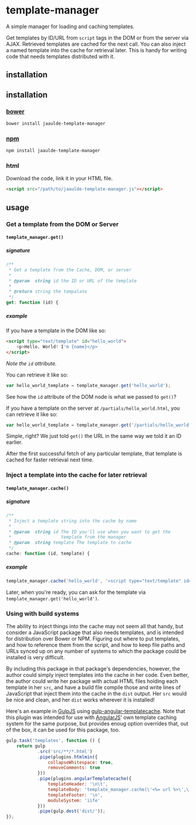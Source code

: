 # template-manager

A simple manager for loading and caching templates.

Get templates by ID/URL from `script` tags in the DOM or from the server via AJAX. Retrieved templates are cached for the next call. You can also inject a named template into the cache for retrieval later. This is handy for writing code that needs templates distributed with it.

## installation

## installation
### [bower](http://bower.io)
````bash
bower install jaaulde-template-manager
````

### [npm](https://www.npmjs.com)
````bash
npm install jaaulde-template-manager
````

### html
Download the code, link it in your HTML file.
````html
<script src="/path/to/jaaulde-template-manager.js"></script>
````

## usage

### Get a template from the DOM or Server
#### `template_manager.get()`
##### signature
````javascript
/**
 * Get a template from the Cache, DOM, or server
 *
 * @param  string id the ID or URL of the template
 *
 * @return string the tempalate
 */
get: function (id) {
````
##### example
If you have a template in the DOM like so:
````html
<script type="text/template" id="hello_world">
	<p>Hello, World! I'm {name}</p>
</script>
````
_Note the `id` attribute._

You can retrieve it like so:
````javascript
var hello_world_template = template_manager.get('hello_world');
````
See how the `id` attribute of the DOM node is what we passed to `get()`?

If you have a template on the server at `/partials/hello_world.html`, you can retrieve it like so:
````javascript
var hello_world_template = template_manager.get('/partials/hello_world.html');
````
Simple, right? We just told `get()` the URL in the same way we told it an ID earlier.

After the first successful fetch of any particular template, that template is cached for faster retrieval next time.

### Inject a template into the cache for later retrieval
#### `template_manager.cache()`
##### signature
````javascript
/**
 * Inject a template string into the cache by name
 *
 * @param  string id The ID you'll use when you want to get the
 *                   template from the manager
 * @param  string template The template to cache
 */
cache: function (id, template) {
````
##### example
````javascript
template_manager.cache('hello_world', '<script type="text/template" id="hello_world"><p>Hello, World! I\'m {name}</p></script>');
````
Later, when you're ready, you can ask for the template via `template_manager.get('hello_world')`.

### Using with build systems
The ability to inject things into the cache may not seem all that handy, but consider a JavaScript package that also needs templates, and is intended for distribution over Bower or NPM. Figuring out where to put templates, and how to reference them from the script, and how to keep file paths and URLs synced up on any number of systems to which the package could be installed is very difficult.

By including this package in that package's dependencies, however, the author could simply inject templates into the cache in her code. Even better, the author could write her package with actual HTML files holding each template in her `src`, and have a build file compile those and write lines of JavaScript that inject them into the cache in the `dist` output. Her `src` would be nice and clean, and her `dist` works wherever it is installed!

Here's an example in [GulpJS](http://gulpjs.com) using [gulp-angular-templatecache](https://www.npmjs.com/package/gulp-angular-templatecache). Note that this plugin was intended for use with [AngularJS](https://angularjs.org)' own template caching system for the same purpose, but provides enoug option overrides that, out of the box, it can be used for this package, too.
````javascript
gulp.task('templates', function () {
	return gulp
            .src('src/**/*.html')
            .pipe(plugins.htmlmin({
                collapseWhitespace: true,
                removeComments: true
            }))
            .pipe(plugins.angularTemplatecache({
                templateHeader: '\n\t',
                templateBody: 'template_manager.cache(\'<%= url %>\',\'<%= contents %>\');',
                templateFooter: '\n',
                moduleSystem: 'iife'
            }))
            .pipe(gulp.dest('dist/'));
});
````